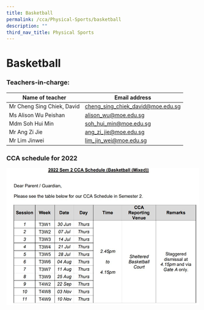 ```yaml
---
title: Basketball
permalink: /cca/Physical-Sports/basketball
description: ""
third_nav_title: Physical Sports
---
```

# **Basketball**

### Teachers-in-charge:

| Name of teacher 	| Email address 	|
|---	|---	|
| Mr Cheng Sing Chiek, David 	| [cheng_sing_chiek_david@moe.edu.sg](mailto:cheng_sing_chiek_david@moe.edu.sg) 	|
| Ms Alison Wu Peishan 	| [alison_wu@moe.edu.sg](mailto:alison_wu@moe.edu.sg) 	|
| Mdm Soh Hui Min 	| [soh_hui_min@moe.edu.sg](mailto:soh_hui_min@moe.edu.sg) 	|
| Mr Ang Zi Jie 	| [ang_zi_jie@moe.edu.sg](mailto:ang_zi_jie@moe.edu.sg) 	|
| Mr Lim Jinwei 	| [lim_jin_wei@moe.edu.sg](mailto:lim_jin_wei@moe.edu.sg) 	|


### CCA schedule for 2022

![](/images/bbsem2.jpg)